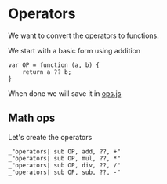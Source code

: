 # Operators

We want to convert the operators to functions.

We start with a basic form using addition

    var OP = function (a, b) {
        return a ?? b;
    }

 When done we will save it in [ops.js](#math-ops "save:")

## Math ops

Let's create the operators

    _"operators| sub OP, add, ??, +"
    _"operators| sub OP, mul, ??, *"
    _"operators| sub OP, div, ??, /"
    _"operators| sub OP, sub, ??, -"


